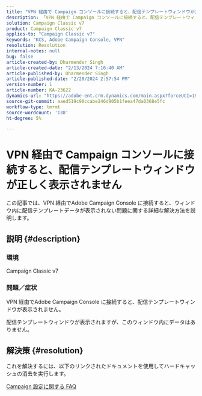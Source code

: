 ```yaml
---
title: "VPN 経由で Campaign コンソールに接続すると、配信テンプレートウィンドウが正しく表示されません"
description: 「VPN 経由で Campaign コンソールに接続すると、配信テンプレートウィンドウが表示されない問題を解決します。 ハードキャッシュを実行する必要があります。」
solution: Campaign Classic v7
product: Campaign Classic v7
applies-to: "Campaign Classic v7"
keywords: "KCS, Adobe Campaign Console, VPN"
resolution: Resolution
internal-notes: null
bug: false
article-created-by: Dharmender Singh
article-created-date: "2/13/2024 7:16:40 AM"
article-published-by: Dharmender Singh
article-published-date: "2/20/2024 2:57:54 PM"
version-number: 1
article-number: KA-23622
dynamics-url: "https://adobe-ent.crm.dynamics.com/main.aspx?forceUCI=1&pagetype=entityrecord&etn=knowledgearticle&id=a9886dd4-3fca-ee11-9079-6045bd0061cb"
source-git-commit: aaed519c90ccabe246d905b1feea47da0368e5fc
workflow-type: tm+mt
source-wordcount: '138'
ht-degree: 5%

---
```


# VPN 経由で Campaign コンソールに接続すると、配信テンプレートウィンドウが正しく表示されません


この記事では、VPN 経由でAdobe Campaign Console に接続すると、ウィンドウ内に配信テンプレートデータが表示されない問題に関する詳細な解決方法を説明します。

## 説明 {#description}


### <b>環境</b>

Campaign Classic v7

### <b>問題／症状</b>

VPN 経由でAdobe Campaign Console に接続すると、配信テンプレートウィンドウが表示されません。

配信テンプレートウィンドウが表示されますが、このウィンドウ内にデータはありません。


## 解決策 {#resolution}


これを解決するには、以下のリンクされたドキュメントを使用してハードキャッシュの消去を実行します。

[Campaign 設定に関する FAQ](https://experienceleague.adobe.com/docs/campaign-classic/using/getting-started/starting-with-adobe-campaign/faq/faq-campaign-config.html?lang=en#perform-hard-cache-clear)
